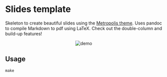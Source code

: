 # Slides template

Skeleton to create beautiful slides using the [Metropolis theme](
https://github.com/matze/mtheme). Uses pandoc to compile Markdown
to pdf using LaTeX. Check out the double-column and build-up
features!

<p align="center">
	<img src="https://user-images.githubusercontent.com/10729479/45590525-e1833600-b8ee-11e8-81a4-26bc9210acf0.png" alt="demo">
</p>

## Usage

```
make
```
